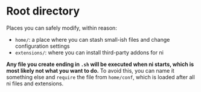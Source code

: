 # Root directory
Places you can safely modify, within reason:

- `home/`: a place where you can stash small-ish files and change configuration
  settings
- `extensions/`: where you can install third-party addons for ni

**Any file you create ending in `.sh` will be executed when ni starts, which is
most likely not what you want to do.** To avoid this, you can name it something
else and `require` the file from `home/conf`, which is loaded after all ni
files and extensions.
